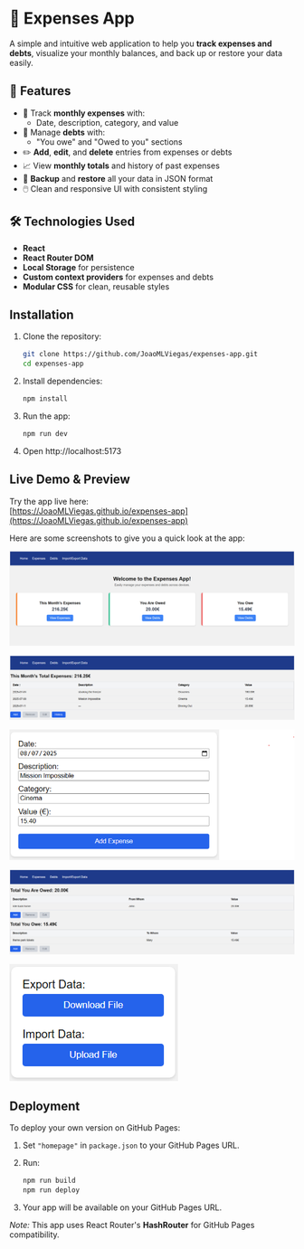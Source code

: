 # 💸 Expenses App

A simple and intuitive web application to help you **track expenses and debts**, visualize your monthly balances, and back up or restore your data easily.

## 🚀 Features

- 📅 Track **monthly expenses** with:
  - Date, description, category, and value
- 🤝 Manage **debts** with:
  - "You owe" and "Owed to you" sections
- ✏️ **Add**, **edit**, and **delete** entries from expenses or debts
- 📈 View **monthly totals** and history of past expenses
- 💾 **Backup** and **restore** all your data in JSON format
- 🖱️ Clean and responsive UI with consistent styling

## 🛠️ Technologies Used

- **React**
- **React Router DOM**
- **Local Storage** for persistence
- **Custom context providers** for expenses and debts
- **Modular CSS** for clean, reusable styles

## Installation

1. Clone the repository:
   ```bash
   git clone https://github.com/JoaoMLViegas/expenses-app.git
   cd expenses-app
   ```
2. Install dependencies:
   ```bash
   npm install
   ```
3. Run the app:
   ```bash
   npm run dev
   ```
4. Open http://localhost:5173

## Live Demo & Preview

Try the app live here:  
[https://JoaoMLViegas.github.io/expenses-app](https://JoaoMLViegas.github.io/expenses-app)

Here are some screenshots to give you a quick look at the app:

![Home Page](public/home-page.png)

![Expenses Page](public/expenses-page.png)

![Add Expenses](public/add-expense.png)

![Debts Page](public/debts-page.png)

![Data Backup](public/data-backup.png)

## Deployment

To deploy your own version on GitHub Pages:

1. Set `"homepage"` in `package.json` to your GitHub Pages URL.

2. Run:

   ```bash
   npm run build
   npm run deploy
   ```

3. Your app will be available on your GitHub Pages URL.

_Note:_ This app uses React Router's **HashRouter** for GitHub Pages compatibility.
